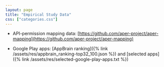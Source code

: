 ```yaml
---
layout: page
title: "Empirical Study Data"
css: ["categories.css"]
---
```

<!-- {% include empiricalstudy.html %}

<br><br>

##### RQ 1: Evolution of Permission Specification
>How do thepermission-protected APIs and their permission specificationsevolve in the stock Android platforms?


![](/assets/res/epimgs/teble1.png)

___


##### RQ 2: Impact of Evolution
>How many Android apps may beaffected by the evolving API-permission specifications?

![](/assets/res/epimgs/table2.png)




___


##### RQ 3: Permission Management Practices 
>How many An-droid apps implement asynchronous permission managementsand API usages?

![](/assets/res/epimgs/fig1.png)




____ -->



+ API-permission mapping data: [https://github.com/aper-project/aper-mapping](https://github.com/aper-project/aper-mapping)

+ Google Play apps: [AppBrain ranking]({% link /assets/res/appbrain_ranking-top32_100.json %}) and [selected apps]({% link /assets/res/selected-google-play-apps.txt %})
